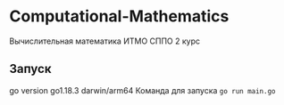 # Computational-Mathematics
Вычислительная математика ИТМО СППО 2 курс

## Запуск
go version go1.18.3 darwin/arm64
Команда для запуска `go run main.go`
